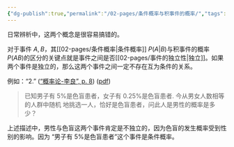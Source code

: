 ```yaml
---
{"dg-publish":true,"permalink":"/02-pages/条件概率与积事件的概率/","tags":["personal/blog","概率论"]}
---
```


日常辨析中，这两个概念是很容易搞错的。

对于事件 $\displaystyle A,B$，其[[02-pages/条件概率\|条件概率]] $\displaystyle P(A|B)$与积事件的概率 $\displaystyle P(AB)$的区分的关键点就是事件之间是否[[02-pages/事件的独立性\|独立]]。如果两个事件是独立的，那么这两个事件之间一定不存在互为条件的关系。

例如：“2.” ([“概率论-李良”, p. 8](zotero://select/library/items/RQH9XSMQ)) ([pdf](zotero://open-pdf/library/items/J2ABT2S7?page=8&annotation=9PK3I7J6))
>已知男子有 5%是色盲患者，女子有 0.25%是色盲患者. 今从男女人数相等的人群中随机 地挑选一人，恰好是色盲患者，问此人是男性的概率是多少？

上述描述中，男性与色盲这两个事件肯定是不独立的，因为色盲的发生概率受到性别的影响。因为 “男子有 5%是色盲患者”这个事件是条件概率。